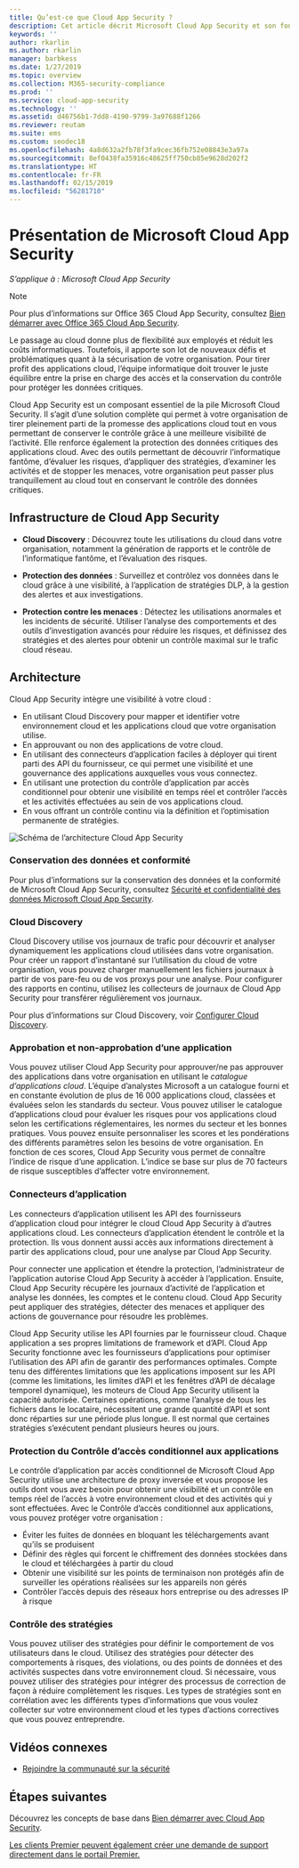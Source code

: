 ```yaml
---
title: Qu’est-ce que Cloud App Security ?
description: Cet article décrit Microsoft Cloud App Security et son fonctionnement.
keywords: ''
author: rkarlin
ms.author: rkarlin
manager: barbkess
ms.date: 1/27/2019
ms.topic: overview
ms.collection: M365-security-compliance
ms.prod: ''
ms.service: cloud-app-security
ms.technology: ''
ms.assetid: d46756b1-7dd8-4190-9799-3a97688f1266
ms.reviewer: reutam
ms.suite: ems
ms.custom: seodec18
ms.openlocfilehash: 4a8d632a2fb78f3fa9cec36fb752e08843e3a97a
ms.sourcegitcommit: 8ef0438fa35916c48625ff750cb85e9628d202f2
ms.translationtype: HT
ms.contentlocale: fr-FR
ms.lasthandoff: 02/15/2019
ms.locfileid: "56281710"
---
```

# <a name="microsoft-cloud-app-security-overview"></a>Présentation de Microsoft Cloud App Security

*S’applique à : Microsoft Cloud App Security*

> [!NOTE]
> Pour plus d’informations sur Office 365 Cloud App Security, consultez [Bien démarrer avec Office 365 Cloud App Security](https://support.office.com/article/Get-started-with-Advanced-Management-Security-d9ee4d67-f2b3-42b4-9c9e-c4529904990a).

Le passage au cloud donne plus de flexibilité aux employés et réduit les coûts informatiques. Toutefois, il apporte son lot de nouveaux défis et problématiques quant à la sécurisation de votre organisation. Pour tirer profit des applications cloud, l’équipe informatique doit trouver le juste équilibre entre la prise en charge des accès et la conservation du contrôle pour protéger les données critiques.  

Cloud App Security est un composant essentiel de la pile Microsoft Cloud Security. Il s’agit d’une solution complète qui permet à votre organisation de tirer pleinement parti de la promesse des applications cloud tout en vous permettant de conserver le contrôle grâce à une meilleure visibilité de l’activité. Elle renforce également la protection des données critiques des applications cloud. Avec des outils permettant de découvrir l’informatique fantôme, d’évaluer les risques, d’appliquer des stratégies, d’examiner les activités et de stopper les menaces, votre organisation peut passer plus tranquillement au cloud tout en conservant le contrôle des données critiques. 

## <a name="the-cloud-app-security-framework"></a>Infrastructure de Cloud App Security  

- **Cloud Discovery** : Découvrez toute les utilisations du cloud dans votre organisation, notamment la génération de rapports et le contrôle de l’informatique fantôme, et l’évaluation des risques.

- **Protection des données** : Surveillez et contrôlez vos données dans le cloud grâce à une visibilité, à l’application de stratégies DLP, à la gestion des alertes et aux investigations. 

- **Protection contre les menaces** : Détectez les utilisations anormales et les incidents de sécurité. Utiliser l’analyse des comportements et des outils d’investigation avancés pour réduire les risques, et définissez des stratégies et des alertes pour obtenir un contrôle maximal sur le trafic cloud réseau.

## <a name="architecture"></a>Architecture  

Cloud App Security intègre une visibilité à votre cloud :  

- En utilisant Cloud Discovery pour mapper et identifier votre environnement cloud et les applications cloud que votre organisation utilise.
- En approuvant ou non des applications de votre cloud.  
- En utilisant des connecteurs d’application faciles à déployer qui tirent parti des API du fournisseur, ce qui permet une visibilité et une gouvernance des applications auxquelles vous vous connectez.  
- En utilisant une protection du contrôle d’application par accès conditionnel pour obtenir une visibilité en temps réel et contrôler l’accès et les activités effectuées au sein de vos applications cloud.
- En vous offrant un contrôle continu via la définition et l’optimisation permanente de stratégies.  

![Schéma de l’architecture Cloud App Security](./media/proxy-architecture.png)  

### <a name="data-retention--compliance"></a>Conservation des données et conformité

Pour plus d’informations sur la conservation des données et la conformité de Microsoft Cloud App Security, consultez [Sécurité et confidentialité des données Microsoft Cloud App Security](cas-compliance-trust.md).

### <a name="cloud-discovery"></a>Cloud Discovery  

Cloud Discovery utilise vos journaux de trafic pour découvrir et analyser dynamiquement les applications cloud utilisées dans votre organisation. Pour créer un rapport d’instantané sur l’utilisation du cloud de votre organisation, vous pouvez charger manuellement les fichiers journaux à partir de vos pare-feu ou de vos proxys pour une analyse. Pour configurer des rapports en continu, utilisez les collecteurs de journaux de Cloud App Security pour transférer régulièrement vos journaux.  

Pour plus d’informations sur Cloud Discovery, voir [Configurer Cloud Discovery](set-up-cloud-discovery.md).

### <a name="sanctioning-and-unsanctioning-an-app"></a>Approbation et non-approbation d’une application  

Vous pouvez utiliser Cloud App Security pour approuver/ne pas approuver des applications dans votre organisation en utilisant le *catalogue d’applications cloud*. L’équipe d’analystes Microsoft a un catalogue fourni et en constante évolution de plus de 16 000 applications cloud, classées et évaluées selon les standards du secteur. Vous pouvez utiliser le catalogue d’applications cloud pour évaluer les risques pour vos applications cloud selon les certifications réglementaires, les normes du secteur et les bonnes pratiques. Vous pouvez ensuite personnaliser les scores et les pondérations des différents paramètres selon les besoins de votre organisation. En fonction de ces scores, Cloud App Security vous permet de connaître l’indice de risque d’une application. L’indice se base sur plus de 70 facteurs de risque susceptibles d’affecter votre environnement.  

### <a name="app-connectors"></a>Connecteurs d’application

Les connecteurs d’application utilisent les API des fournisseurs d’application cloud pour intégrer le cloud Cloud App Security à d’autres applications cloud. Les connecteurs d’application étendent le contrôle et la protection. Ils vous donnent aussi accès aux informations directement à partir des applications cloud, pour une analyse par Cloud App Security.  

Pour connecter une application et étendre la protection, l’administrateur de l’application autorise Cloud App Security à accéder à l’application. Ensuite, Cloud App Security récupère les journaux d’activité de l’application et analyse les données, les comptes et le contenu cloud. Cloud App Security peut appliquer des stratégies, détecter des menaces et appliquer des actions de gouvernance pour résoudre les problèmes.  

Cloud App Security utilise les API fournies par le fournisseur cloud. Chaque application a ses propres limitations de framework et d’API. Cloud App Security fonctionne avec les fournisseurs d’applications pour optimiser l’utilisation des API afin de garantir des performances optimales. Compte tenu des différentes limitations que les applications imposent sur les API (comme les limitations, les limites d’API et les fenêtres d’API de décalage temporel dynamique), les moteurs de Cloud App Security utilisent la capacité autorisée. Certaines opérations, comme l’analyse de tous les fichiers dans le locataire, nécessitent une grande quantité d’API et sont donc réparties sur une période plus longue. Il est normal que certaines stratégies s’exécutent pendant plusieurs heures ou jours.  

### <a name="conditional-access-app-control-protection"></a>Protection du Contrôle d’accès conditionnel aux applications

Le contrôle d’application par accès conditionnel de Microsoft Cloud App Security utilise une architecture de proxy inversée et vous propose les outils dont vous avez besoin pour obtenir une visibilité et un contrôle en temps réel de l’accès à votre environnement cloud et des activités qui y sont effectuées. Avec le Contrôle d’accès conditionnel aux applications, vous pouvez protéger votre organisation :

- Éviter les fuites de données en bloquant les téléchargements avant qu’ils se produisent
- Définir des règles qui forcent le chiffrement des données stockées dans le cloud et téléchargées à partir du cloud
- Obtenir une visibilité sur les points de terminaison non protégés afin de surveiller les opérations réalisées sur les appareils non gérés
- Contrôler l’accès depuis des réseaux hors entreprise ou des adresses IP à risque

### <a name="policy-control"></a>Contrôle des stratégies  

Vous pouvez utiliser des stratégies pour définir le comportement de vos utilisateurs dans le cloud. Utilisez des stratégies pour détecter des comportements à risques, des violations, ou des points de données et des activités suspectes dans votre environnement cloud. Si nécessaire, vous pouvez utiliser des stratégies pour intégrer des processus de correction de façon à réduire complètement les risques. Les types de stratégies sont en corrélation avec les différents types d’informations que vous voulez collecter sur votre environnement cloud et les types d’actions correctives que vous pouvez entreprendre.  

## <a name="related-videos"></a>Vidéos connexes

- [Rejoindre la communauté sur la sécurité](https://channel9.msdn.com/Shows/Microsoft-Security/Join-the-Security-Community)

## <a name="next-steps"></a>Étapes suivantes  

Découvrez les concepts de base dans [Bien démarrer avec Cloud App Security](getting-started-with-cloud-app-security.md).    

[Les clients Premier peuvent également créer une demande de support directement dans le portail Premier.](https://premier.microsoft.com/)   
